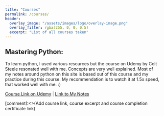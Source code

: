 ```yaml
---
title: "Courses"
permalink: /courses/
header:
  overlay_image: "/assets/images/logo/overlay-image.png"
  overlay_filter: rgba(255, 0, 0, 0.5)
  excerpt: "List of all courses taken"
---
```


## Mastering Python:

To learn python, I used various resources but the course on Udemy by Colt Steele resonated well with me. Concepts are very well explained. Most of my notes around python on this site is based out of this course and my practice during this course. My recommendation is to watch it at 1.5x speed, that worked well with me. :)

[Course Link on Udemy](https://www.udemy.com/the-modern-python3-bootcamp/learn/v4/overview) | [Link to My Notes](/mastering-python/)

[comment]:<>(Add course link, course excerpt and course completion certificate link)
